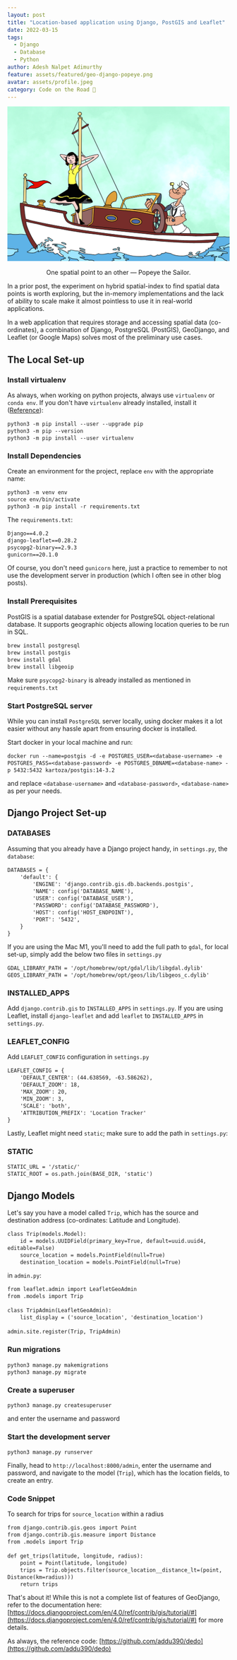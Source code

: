```yaml
---
layout: post
title: "Location-based application using Django, PostGIS and Leaflet"
date: 2022-03-15
tags:
  - Django
  - Database
  - Python
author: Adesh Nalpet Adimurthy
feature: assets/featured/geo-django-popeye.png
avatar: assets/profile.jpeg
category: Code on the Road 🤖
---
```


<img src="./assets/featured/geo-django-popeye.png" /> 
<p style="text-align: center;">One spatial point to an other — Popeye the Sailor.</p>

In a prior post, the experiment on hybrid spatial-index to find spatial data points is worth exploring, but the in-memory implementations and the lack of ability to scale make it almost pointless to use it in real-world applications.

In a web application that requires storage and accessing spatial data (co-ordinates), a combination of Django, PostgreSQL (PostGIS), GeoDjango, and Leaflet (or Google Maps) solves most of the preliminary use cases.

## The Local Set-up

### Install virtualenv

As always, when working on python projects, always use `virtualenv` or `conda env`. If you don't have `virtualenv` already installed, install it ([Reference](https://packaging.python.org/en/latest/guides/installing-using-pip-and-virtual-environments/)): 

```
python3 -m pip install --user --upgrade pip
python3 -m pip --version
python3 -m pip install --user virtualenv
```

### Install Dependencies

Create an environment for the project, replace `env` with the appropriate name:

```
python3 -m venv env
source env/bin/activate
python3 -m pip install -r requirements.txt
```

The `requirements.txt`:

```
Django==4.0.2
django-leaflet==0.28.2
psycopg2-binary==2.9.3
gunicorn==20.1.0
```

Of course, you don't need `gunicorn` here, just a practice to remember to not use the development server in production (which I often see in other blog posts).

### Install Prerequisites

PostGIS is a spatial database extender for PostgreSQL object-relational database. It supports geographic objects allowing location queries to be run in SQL.

```
brew install postgresql
brew install postgis
brew install gdal
brew install libgeoip
```

Make sure `psycopg2-binary` is already installed as mentioned in `requirements.txt`

### Start PostgreSQL server

While you can install `PostgreSQL` server locally, using docker makes it a lot easier without any hassle apart from ensuring docker is installed.

Start docker in your local machine and run:

```
docker run --name=postgis -d -e POSTGRES_USER=<database-username> -e POSTGRES_PASS=<database-password> -e POSTGRES_DBNAME=<database-name> -p 5432:5432 kartoza/postgis:14-3.2
```

and replace `<database-username>` and `<database-password>`, `<database-name>` as per your needs.

## Django Project Set-up

### DATABASES

Assuming that you already have a Django project handy, in `settings.py`, the `database`:

```
DATABASES = {
    'default': {
        'ENGINE': 'django.contrib.gis.db.backends.postgis',
        'NAME': config('DATABASE_NAME'),
        'USER': config('DATABASE_USER'),
        'PASSWORD': config('DATABASE_PASSWORD'),
        'HOST': config('HOST_ENDPOINT'),
        'PORT': '5432',
    }
}
```

If you are using the Mac M1, you'll need to add the full path to `gdal`, for local set-up, simply add the below two files in `settings.py`

```
GDAL_LIBRARY_PATH = '/opt/homebrew/opt/gdal/lib/libgdal.dylib'
GEOS_LIBRARY_PATH = '/opt/homebrew/opt/geos/lib/libgeos_c.dylib'
```

### INSTALLED_APPS

Add `django.contrib.gis` to `INSTALLED_APPS` in `settings.py`.
If you are using Leaflet, install `django-leaflet` and add `leaflet` to `INSTALLED_APPS` in `settings.py`.

### LEAFLET_CONFIG

Add `LEAFLET_CONFIG` configuration in `settings.py`

```
LEAFLET_CONFIG = {
    'DEFAULT_CENTER': (44.638569, -63.586262),
    'DEFAULT_ZOOM': 18,
    'MAX_ZOOM': 20,
    'MIN_ZOOM': 3,
    'SCALE': 'both',
    'ATTRIBUTION_PREFIX': 'Location Tracker'
}
```

Lastly, Leaflet might need `static`; make sure to add the path in `settings.py`:

### STATIC

```
STATIC_URL = '/static/'
STATIC_ROOT = os.path.join(BASE_DIR, 'static')
```

## Django Models

Let's say you have a model called `Trip`, which has the source and destination address (co-ordinates: Latitude and Longitude).

```
class Trip(models.Model):
    id = models.UUIDField(primary_key=True, default=uuid.uuid4, editable=False)
    source_location = models.PointField(null=True)
    destination_location = models.PointField(null=True)
```

in `admin.py`:

```
from leaflet.admin import LeafletGeoAdmin
from .models import Trip

class TripAdmin(LeafletGeoAdmin):
    list_display = ('source_location', 'destination_location')

admin.site.register(Trip, TripAdmin)
```

### Run migrations

```
python3 manage.py makemigrations
python3 manage.py migrate
```

### Create a superuser

```
python3 manage.py createsuperuser
```

and enter the username and password

### Start the development server

```
python3 manage.py runserver
```

Finally, head to `http://localhost:8000/admin`, enter the username and password, and navigate to the model (`Trip`), which has the location fields, to create an entry.

### Code Snippet

To search for trips for `source_location` within a radius

```
from django.contrib.gis.geos import Point
from django.contrib.gis.measure import Distance
from .models import Trip

def get_trips(latitude, longitude, radius):
    point = Point(latitude, longitude)
    trips = Trip.objects.filter(source_location__distance_lt=(point, Distance(km=radius)))
    return trips
```

That's about it! While this is not a complete list of features of GeoDjango, refer to the documentation here: [https://docs.djangoproject.com/en/4.0/ref/contrib/gis/tutorial/#](https://docs.djangoproject.com/en/4.0/ref/contrib/gis/tutorial/#) for more details.

As always, the reference code: [https://github.com/addu390/dedo](https://github.com/addu390/dedo)
